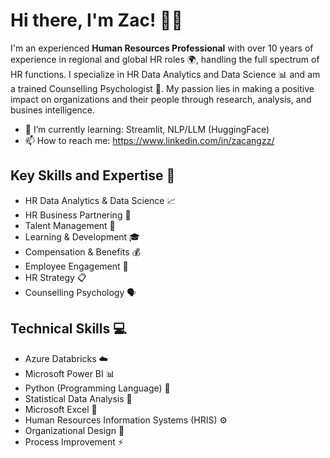 # Hi there, I'm Zac! 👋😊

I'm an experienced **Human Resources Professional** with over 10 years of experience in regional and global HR roles 🌍, handling the full spectrum of HR functions. I specialize in HR Data Analytics and Data Science 📊 and am a trained Counselling Psychologist 🧠. My passion lies in making a positive impact on organizations and their people through research, analysis, and busines intelligence.
- 🌱 I’m currently learning: Streamlit, NLP/LLM (HuggingFace)
- 📫 How to reach me: https://www.linkedin.com/in/zacangzz/

## Key Skills and Expertise 🔧

- HR Data Analytics & Data Science 📈
- HR Business Partnering 💼
- Talent Management 🌟
- Learning & Development 🎓
- Compensation & Benefits 💰
- Employee Engagement 🤝
- HR Strategy 📋
- Counselling Psychology 🗣️

## Technical Skills 💻

- Azure Databricks ☁️
- Microsoft Power BI 📊
- Python (Programming Language) 🐍
- Statistical Data Analysis 🔢
- Microsoft Excel 📑
- Human Resources Information Systems (HRIS) ⚙️
- Organizational Design 🏢
- Process Improvement ⚡

<!--
**zacangzz/zacangzz** is a ✨ _special_ ✨ repository because its `README.md` (this file) appears on your GitHub profile.

Here are some ideas to get you started:

- 🔭 I’m currently working on ...
- 🌱 I’m currently learning ...
- 👯 I’m looking to collaborate on ...
- 🤔 I’m looking for help with ...
- 💬 Ask me about ...
- 📫 How to reach me: ...
- 😄 Pronouns: ...
- ⚡ Fun fact: ...
-->
